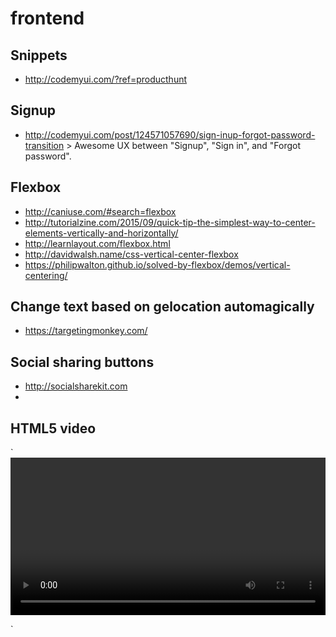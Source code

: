 # frontend

## Snippets

- http://codemyui.com/?ref=producthunt

## Signup

- http://codemyui.com/post/124571057690/sign-inup-forgot-password-transition > Awesome UX between "Signup", "Sign in", and "Forgot password".

## Flexbox
- http://caniuse.com/#search=flexbox
- http://tutorialzine.com/2015/09/quick-tip-the-simplest-way-to-center-elements-vertically-and-horizontally/
- http://learnlayout.com/flexbox.html
- http://davidwalsh.name/css-vertical-center-flexbox
- https://philipwalton.github.io/solved-by-flexbox/demos/vertical-centering/

## Change text based on gelocation automagically
- https://targetingmonkey.com/

## Social sharing buttons
- http://socialsharekit.com
- 
## HTML5 video
`<video width="100%" height="auto" autoplay loop>

  <source src="http://heyroomie.co/video/animation2.m4v" type="video/mp4" />

</video>`
